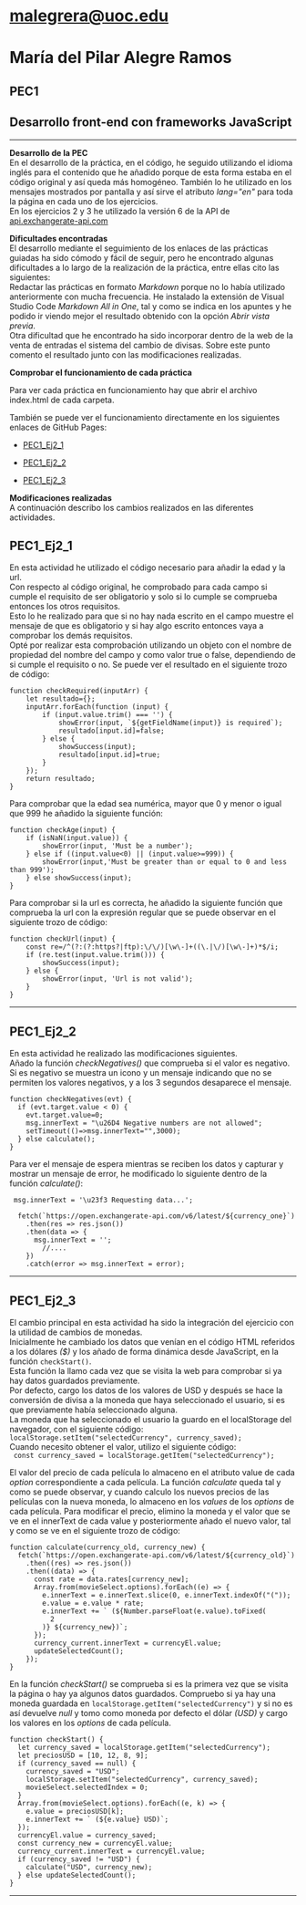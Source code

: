 # malegrera@uoc.edu
# María del Pilar Alegre Ramos
## PEC1
## Desarrollo front-end con frameworks JavaScript
---
**Desarrollo de la PEC**  
En el desarrollo de la práctica, en el código, he seguido utilizando el idioma inglés para el contenido que he añadido porque de esta forma estaba en el código original y así queda más homogéneo. También lo he utilizado en los mensajes mostrados por pantalla y así sirve el atributo *lang="en"* para toda la página en cada uno de los ejercicios.  
En los ejercicios 2 y 3 he utilizado la versión 6 de la API de [api.exchangerate-api.com](https://www.exchangerate-api.com/)

**Dificultades encontradas**  
El desarrollo mediante el seguimiento de los enlaces de las prácticas guiadas ha sido cómodo y fácil de seguir, pero he encontrado algunas dificultades a lo largo de la realización de la práctica, entre ellas cito las siguientes:  
Redactar las prácticas en formato *Markdown* porque no lo había utilizado anteriormente con mucha frecuencia. He instalado  la extensión de Visual Studio Code *Markdown All in One*, tal y como se indica en los apuntes y he podido ir viendo mejor el resultado obtenido con la opción *Abrir vista previa*.  
Otra dificultad que he encontrado ha sido incorporar dentro de la web de la venta de entradas el sistema del cambio de divisas. Sobre este punto comento el resultado junto con las modificaciones realizadas.

**Comprobar el funcionamiento de cada práctica**  
  
Para ver cada práctica en funcionamiento hay que abrir el archivo index.html de cada carpeta. 

También se puede ver el funcionamiento directamente en los siguientes enlaces de GitHub Pages:  
  + [PEC1_Ej2_1](https://malegrera.github.io/PEC1/PEC1_Ej2_1)
  
  + [PEC1_Ej2_2](https://malegrera.github.io/PEC1/PEC1_Ej2_2)
  
  + [PEC1_Ej2_3](https://malegrera.github.io/PEC1/PEC1_Ej2_3)

**Modificaciones realizadas**   
A continuación describo los cambios realizados en las diferentes actividades.

## PEC1_Ej2_1
En esta actividad he utilizado el código necesario para añadir la edad y la url.  
Con respecto al código original, he comprobado para cada campo si cumple el requisito de ser obligatorio y solo si lo cumple se comprueba entonces los otros requisitos.  
Esto lo he realizado para que si no hay nada escrito en el campo muestre el mensaje de que es obligatorio y si hay algo escrito entonces vaya a comprobar los demás requisitos.  
Opté por realizar esta comprobación utilizando un objeto con el nombre de propiedad del nombre del campo y como valor true o false, dependiendo de si cumple el requisito o no. Se puede ver el resultado en el siguiente trozo de código:
```
function checkRequired(inputArr) {
    let resultado={};
    inputArr.forEach(function (input) {
        if (input.value.trim() === '') {
            showError(input, `${getFieldName(input)} is required`);
            resultado[input.id]=false;
        } else {
            showSuccess(input);
            resultado[input.id]=true;
        }
    });
    return resultado;
}
```
Para comprobar que la edad sea numérica, mayor que 0 y menor o igual que 999 he añadido la siguiente función:
```
function checkAge(input) {
    if (isNaN(input.value)) {
        showError(input, 'Must be a number');
    } else if ((input.value<0) || (input.value>=999)) {
        showError(input,'Must be greater than or equal to 0 and less than 999');
    } else showSuccess(input);
}
```
Para comprobar si la url es correcta, he añadido la siguiente función que comprueba la url con la expresión regular que se puede observar en el siguiente trozo de código:
```
function checkUrl(input) {
    const re=/^(?:(?:https?|ftp):\/\/)[\w\-]+((\.|\/)[\w\-]+)*$/i;
    if (re.test(input.value.trim())) {
        showSuccess(input);
    } else {
        showError(input, 'Url is not valid');
    }
}
```

---
## PEC1_Ej2_2
En esta actividad he realizado las modificaciones siguientes.  
Añado la función *checkNegatives()* que comprueba si el valor es negativo. Si es negativo se muestra un icono y un mensaje indicando que no se permiten los valores negativos, y a los 3 segundos desaparece el mensaje.
```
function checkNegatives(evt) {
  if (evt.target.value < 0) {
    evt.target.value=0;
    msg.innerText = "\u26D4 Negative numbers are not allowed";
    setTimeout(()=>msg.innerText="",3000);
  } else calculate();
}
```
Para ver el mensaje de espera mientras se reciben los datos y capturar y mostrar un mensaje de error, he modificado lo siguiente dentro de la función *calculate()*:
```
 msg.innerText = '\u23f3 Requesting data...';
  
  fetch(`https://open.exchangerate-api.com/v6/latest/${currency_one}`)
    .then(res => res.json())
    .then(data => {
      msg.innerText = '';
        //....
    })
    .catch(error => msg.innerText = error);
```
---
## PEC1_Ej2_3
El cambio principal en esta actividad ha sido la integración del ejercicio con la utilidad de cambios de monedas.  
Inicialmente he cambiado los datos que venían en el código HTML referidos a los dólares *($)* y los añado de forma dinámica desde JavaScript, en la función `checkStart()`.  
Esta función la llamo cada vez que se visita la web para comprobar si ya hay datos guardados previamente.  
Por defecto, cargo los datos de los valores de USD y después se hace la conversión de divisa a la moneda que haya seleccionado el usuario, si es que previamente había seleccionado alguna.  
La moneda que ha seleccionado el usuario la guardo en el localStorage del navegador, con el siguiente código:  
`localStorage.setItem("selectedCurrency", currency_saved);`  
Cuando necesito obtener el valor, utilizo el siguiente código:  
` const currency_saved = localStorage.getItem("selectedCurrency");`  

El valor del precio de cada película lo almaceno en el atributo value de cada *option* correspondiente a cada película.
La función *calculate* queda tal y como se puede observar, y cuando calculo los nuevos precios de las películas con la nueva moneda, lo almaceno en los *values* de los *options* de cada película.
Para modificar el precio, elimino la moneda y el valor que se ve en el innerText de cada value y posteriormente añado el nuevo valor, tal y como se ve en el siguiente trozo de código:
```
function calculate(currency_old, currency_new) {
  fetch(`https://open.exchangerate-api.com/v6/latest/${currency_old}`)
    .then((res) => res.json())
    .then((data) => {
      const rate = data.rates[currency_new];
      Array.from(movieSelect.options).forEach((e) => {
        e.innerText = e.innerText.slice(0, e.innerText.indexOf("("));
        e.value = e.value * rate;
        e.innerText += ` (${Number.parseFloat(e.value).toFixed(
          2
        )} ${currency_new})`;
      });
      currency_current.innerText = currencyEl.value;
      updateSelectedCount();
    });
}
```
En la función *checkStart()* se comprueba si es la primera vez que se visita la página o hay ya algunos datos guardados. Compruebo si ya hay una moneda guardada en `localStorage.getItem("selectedCurrency")` y si no es así devuelve *null* y tomo como moneda por defecto el dólar *(USD)* y cargo los valores en los *options* de cada película.
```
function checkStart() {
  let currency_saved = localStorage.getItem("selectedCurrency");
  let preciosUSD = [10, 12, 8, 9];
  if (currency_saved == null) {
    currency_saved = "USD";
    localStorage.setItem("selectedCurrency", currency_saved);
    movieSelect.selectedIndex = 0;
  }
  Array.from(movieSelect.options).forEach((e, k) => {
    e.value = preciosUSD[k];
    e.innerText += ` (${e.value} USD)`;
  });
  currencyEl.value = currency_saved;
  const currency_new = currencyEl.value;
  currency_current.innerText = currencyEl.value;
  if (currency_saved != "USD") {
    calculate("USD", currency_new);
  } else updateSelectedCount();
}
```
---